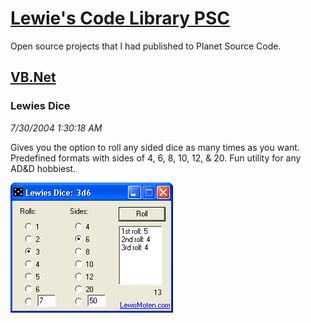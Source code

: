 # [Lewie's Code Library PSC](../../README.md)

Open source projects that I had published to Planet Source Code.

## [VB.Net](../README.md)

### Lewies Dice

*7/30/2004 1:30:18 AM*

Gives you the option to roll any sided dice as many times as you want. Predefined formats with sides of 4, 6, 8, 10, 12, & 20. Fun utility for any AD&D hobbiest.

![Screenshot of Lewies Dice](./screenshot.gif)



